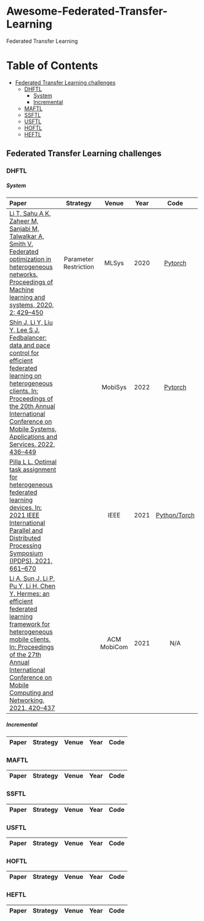 # Awesome-Federated-Transfer-Learning
Federated Transfer Learning

# Table of Contents
* [Federated Transfer Learning challenges](#federated-transfer-learning-challenges)
  * [DHFTL](#dhftl)
    * [System](#system)
    * [Incremental](#incremental)
  * [MAFTL](#maftl)
  * [SSFTL](#ssftl)
  * [USFTL](#usftl)
  * [HOFTL](#hoftl)
  * [HEFTL](#heftl)

## Federated Transfer Learning challenges
### DHFTL  
##### System
 | Paper | Strategy | Venue | Year | Code |
 | :--- | :---: | :---: | :---: | :---: |
 | [Li T, Sahu A K, Zaheer M, Sanjabi M, Talwalkar A, Smith V. Federated optimization in heterogeneous networks. Proceedings of Machine learning and systems, 2020, 2: 429–450](https://arxiv.org/abs/1812.06127) | Parameter Restriction | MLSys | 2020 | [Pytorch](https://github.com/litian96/FedProx) |
 | [Shin J, Li Y, Liu Y, Lee S J. Fedbalancer: data and pace control for efficient federated learning on heterogeneous clients. In: Proceedings of the 20th Annual International Conference on Mobile Systems, Applications and Services. 2022, 436–449](https://arxiv.org/abs/2201.01601) |  | MobiSys | 2022 | [Pytorch](https://github.com/jaemin-shin/fedbalancer) |
 | [Pilla L L. Optimal task assignment for heterogeneous federated learning devices. In: 2021 IEEE International Parallel and Distributed Processing Symposium (IPDPS). 2021, 661–670](https://ieeexplore.ieee.org/document/9460535) |  | IEEE | 2021 | [Python/Torch](https://github.com/llpilla/olar-federated-learning) | 
 | [Li A, Sun J, Li P, Pu Y, Li H, Chen Y. Hermes: an efficient federated learning framework for heterogeneous mobile clients. In: Proceedings of the 27th Annual International Conference on Mobile Computing and Networking. 2021, 420–437](https://dl.acm.org/doi/10.1145/3447993.3483278) |  | ACM MobiCom  | 2021 | N/A |
##### Incremental
 | Paper | Strategy | Venue | Year | Code |
 | :--- | :---: | :---: | :---: | :---: |

### MAFTL
 | Paper | Strategy | Venue | Year | Code |
 | :--- | :---: | :---: | :---: | :---: |

### SSFTL
 | Paper | Strategy | Venue | Year | Code |
 | :--- | :---: | :---: | :---: | :---: |

### USFTL
 | Paper | Strategy | Venue | Year | Code |
 | :--- | :---: | :---: | :---: | :---: |

### HOFTL
 | Paper | Strategy | Venue | Year | Code |
 | :--- | :---: | :---: | :---: | :---: |

### HEFTL
 | Paper | Strategy | Venue | Year | Code |
 | :--- | :---: | :---: | :---: | :---: |

 

